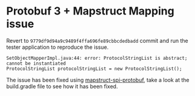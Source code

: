 # Protobuf 3 + Mapstruct Mapping issue

Revert to `9779df9d94a9c9489f4ffa696fe89cbbcdedbadd` commit and run the tester application to reproduce the issue. 
```
SetObjectMapperImpl.java:44: error: ProtocolStringList is abstract; cannot be instantiated
ProtocolStringList protocolStringList = new ProtocolStringList();
```

The issue has been fixed using [mapstruct-spi-protobuf](https://github.com/entur/mapstruct-spi-protobuf), take a look at the build.gradle file to see 
how it has been fixed.